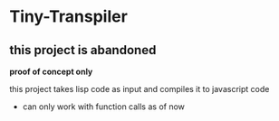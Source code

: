 #  Tiny-Transpiler

## this project is abandoned

**proof of concept only**

this project takes lisp code as input and compiles it to javascript code

- can only work with function calls as of now

